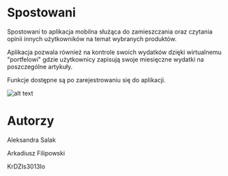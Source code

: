 # Spostowani
Spostowani to aplikacja mobilna służąca do zamieszczania oraz czytania opinii innych użytkowników na temat wybranych produktów. 

Aplikacja pozwala również na kontrole swoich wydatków dzięki wirtualnemu "portfelowi" gdzie użytkownicy zapisują swoje miesięczne wydatki na poszczególne artykuły.

Funkcje dostępne są po zarejestrowaniu się do aplikacji.


![alt text](Users/aleksandrasalak/ekran.png)
# Autorzy
Aleksandra Salak

Arkadiusz Filipowski

KrDZIs3013Io
